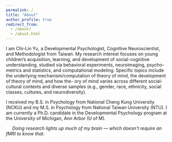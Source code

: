 ```yaml
---
permalink: /
title: "About"
author_profile: true
redirect_from: 
  - /about/
  - /about.html
---
```


I am Chi-Lin Yu, a Developmental Psychologist, Cognitive Neuroscientist, and Methodologist from Taiwan. My research interest focuses on young children’s acquisition, learning, and development of social-cognitive understanding, studied via behavioral experiments, neuroimaging, psycho- metrics and statistics, and computational modeling. Specific topics include the underlying mechanism/computation of theory of mind, the development of theory of mind, and how the- ory of mind varies across different social-cultural contexts and diverse samples (e.g., gender, race, ethnicity, social classes, cultures, and neurodiversity).

I received my B.S. in Psychology from National Cheng Kung University (NCKU) and my M.S. in Psychology from National Taiwan University (NTU). I am currently a Ph.D. candidate in the Developmental Psychology program at the University of Michigan, Ann Arbor (U of M). 

&nbsp;&nbsp;&nbsp;&nbsp;&nbsp;*Doing research lights up much of my brain — which doesn't require an fMRI to know that.*
